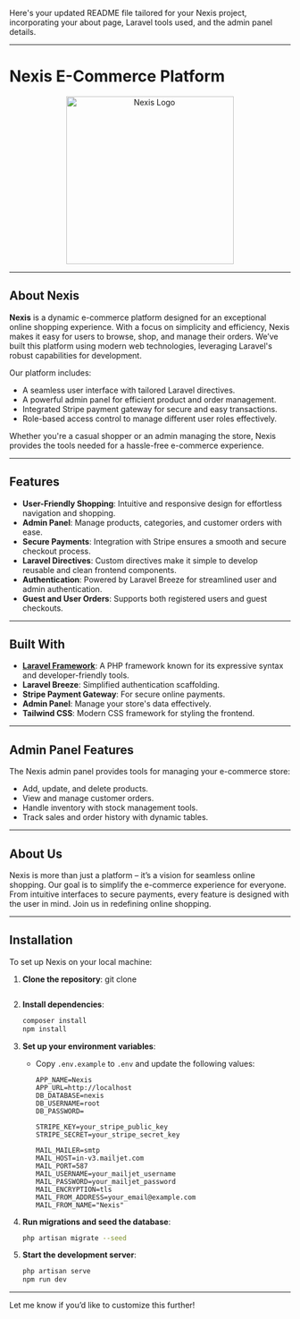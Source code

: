Here's your updated README file tailored for your Nexis project, incorporating your about page, Laravel tools used, and the admin panel details. 

---

# Nexis E-Commerce Platform

<p align="center">
    <img src="https://batish844.github.io/testingModelViewer/blacklogo.png" alt="Nexis Logo" aria-label="Nexis Logo" width="300">
</p>

---

## About Nexis

**Nexis** is a dynamic e-commerce platform designed for an exceptional online shopping experience. With a focus on simplicity and efficiency, Nexis makes it easy for users to browse, shop, and manage their orders. We’ve built this platform using modern web technologies, leveraging Laravel's robust capabilities for development.

Our platform includes:
- A seamless user interface with tailored Laravel directives.
- A powerful admin panel for efficient product and order management.
- Integrated Stripe payment gateway for secure and easy transactions.
- Role-based access control to manage different user roles effectively.

Whether you're a casual shopper or an admin managing the store, Nexis provides the tools needed for a hassle-free e-commerce experience.

---

## Features

- **User-Friendly Shopping**: Intuitive and responsive design for effortless navigation and shopping.
- **Admin Panel**: Manage products, categories, and customer orders with ease.
- **Secure Payments**: Integration with Stripe ensures a smooth and secure checkout process.
- **Laravel Directives**: Custom directives make it simple to develop reusable and clean frontend components.
- **Authentication**: Powered by Laravel Breeze for streamlined user and admin authentication.
- **Guest and User Orders**: Supports both registered users and guest checkouts.

---

## Built With

- **[Laravel Framework](https://laravel.com/)**: A PHP framework known for its expressive syntax and developer-friendly tools.
- **Laravel Breeze**: Simplified authentication scaffolding.
- **Stripe Payment Gateway**: For secure online payments.
- **Admin Panel**: Manage your store's data effectively.
- **Tailwind CSS**: Modern CSS framework for styling the frontend.

---

## Admin Panel Features

The Nexis admin panel provides tools for managing your e-commerce store:
- Add, update, and delete products.
- View and manage customer orders.
- Handle inventory with stock management tools.
- Track sales and order history with dynamic tables.

---

## About Us

Nexis is more than just a platform – it’s a vision for seamless online shopping. Our goal is to simplify the e-commerce experience for everyone. From intuitive interfaces to secure payments, every feature is designed with the user in mind. Join us in redefining online shopping.

---

## Installation

To set up Nexis on your local machine:

1. **Clone the repository**:
   git clone 
   ```

2. **Install dependencies**:
   ```bash
   composer install
   npm install
   ```

3. **Set up your environment variables**:
   - Copy `.env.example` to `.env` and update the following values:
     ```env
     APP_NAME=Nexis
     APP_URL=http://localhost
     DB_DATABASE=nexis
     DB_USERNAME=root
     DB_PASSWORD=

     STRIPE_KEY=your_stripe_public_key
     STRIPE_SECRET=your_stripe_secret_key

     MAIL_MAILER=smtp
     MAIL_HOST=in-v3.mailjet.com
     MAIL_PORT=587
     MAIL_USERNAME=your_mailjet_username
     MAIL_PASSWORD=your_mailjet_password
     MAIL_ENCRYPTION=tls
     MAIL_FROM_ADDRESS=your_email@example.com
     MAIL_FROM_NAME="Nexis"
     ```

4. **Run migrations and seed the database**:
   ```bash
   php artisan migrate --seed
   ```

5. **Start the development server**:
   ```bash
   php artisan serve
   npm run dev
   ```

---



Let me know if you’d like to customize this further!
